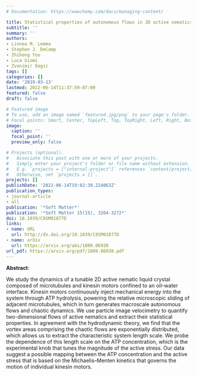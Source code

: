 ```yaml
---
# Documentation: https://wowchemy.com/docs/managing-content/

title: Statistical properties of autonomous flows in 2D active nematics
subtitle: ''
summary: ''
authors:
- Linnea M. Lemma
- Stephen J. DeCamp
- Zhihong You
- Luca Giomi
- Zvonimir Dogic
tags: []
categories: []
date: '2019-03-13'
lastmod: 2022-06-14T11:37:59-07:00
featured: false
draft: false

# Featured image
# To use, add an image named `featured.jpg/png` to your page's folder.
# Focal points: Smart, Center, TopLeft, Top, TopRight, Left, Right, BottomLeft, Bottom, BottomRight.
image:
  caption: ''
  focal_point: ''
  preview_only: false

# Projects (optional).
#   Associate this post with one or more of your projects.
#   Simply enter your project's folder or file name without extension.
#   E.g. `projects = ["internal-project"]` references `content/project/deep-learning/index.md`.
#   Otherwise, set `projects = []`.
projects: []
publishDate: '2022-06-14T19:02:39.224063Z'
publication_types:
- journal-article
- all
publication: '*Soft Matter*'
publication: '*Soft Matter 15(15), 3264-3272*'
doi: 10.1039/C8SM01877D
links:
- name: URL
  url: http://dx.doi.org/10.1039/C8SM01877D
- name: arXiv
  url: https://arxiv.org/abs/1809.06938
url_pdf: https://arxiv.org/pdf/1809.06938.pdf
---
```


**Abstract**:

We study the dynamics of a tunable 2D active nematic liquid crystal composed
  of microtubules and kinesin motors confined to an oil–water interface. Kinesin motors
  continuously inject mechanical energy into the system through ATP hydrolysis, powering
  the relative microscopic sliding of adjacent microtubules, which in turn generates
  macroscale autonomous flows and chaotic dynamics. We use particle image velocimetry
  to quantify two-dimensional flows of active nematics and extract their statistical
  properties. In agreement with the hydrodynamic theory, we find that the vortex areas
  comprising the chaotic flows are exponentially distributed, which allows us to extract
  the characteristic system length scale. We probe the dependence of this length scale
  on the ATP concentration, which is the experimental knob that tunes the magnitude
  of the active stress. Our data suggest a possible mapping between the ATP concentration
  and the active stress that is based on the Michaelis–Menten kinetics that governs
  the motion of individual kinesin motors.